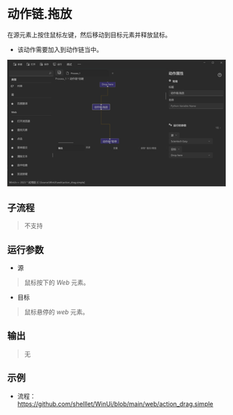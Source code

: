 # 动作链.拖放 
在源元素上按住鼠标左键，然后移动到目标元素并释放鼠标。

* 该动作需要加入到动作链当中。

![WebActionDragDrop](./images/28.png ':size=90%')

## 子流程
> 不支持


## 运行参数

* 源
>   鼠标按下的 *Web* 元素。
* 目标
>   鼠标悬停的 *web* 元素。


## 输出
> 无   


## 示例

* 流程：https://github.com/shelllet/WinUi/blob/main/web/action_drag.simple
